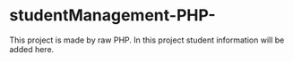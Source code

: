 # studentManagement-PHP-
This project is made by raw PHP. In this project student information will be added here.

